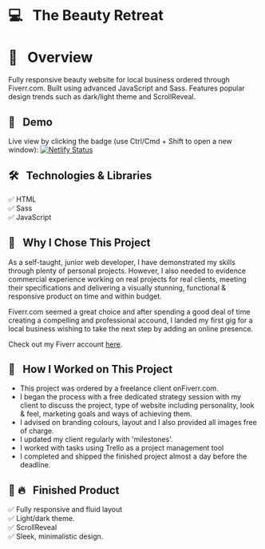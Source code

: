 
# 💻 &nbsp; The Beauty Retreat

# 📖 &nbsp; Overview
Fully responsive beauty website for local business ordered through Fiverr.com. 
Built using advanced JavaScript and Sass. 
Features popular design trends such as dark/light theme and ScrollReveal.

## 🔗 &nbsp; Demo

Live view by clicking the badge (use Ctrl/Cmd + Shift to open a new window): [![Netlify Status](https://api.netlify.com/api/v1/badges/f9a7f8d3-58ca-44ed-a038-ae8d2efd31a5/deploy-status)](https://beauty-retreat.netlify.app/) 

## 🛠 &nbsp; Technologies & Libraries

✅ HTML <br>
✅ Sass <br>
✅ JavaScript 

## 🎱 &nbsp; Why I Chose This Project

As a self-taught, junior web developer, I have demonstrated my skills through plenty of personal projects. 
However, I also needed to evidence commercial experience working on real projects for real clients, meeting their specifications and 
delivering a visually stunning, functional & responsive product on time and within budget. 

Fiverr.com seemed a great choice and after spending a good deal of time creating a compelling and professional accound, I landed my first gig for a local
business wishing to take the next step by adding an online presence.

Check out my Fiverr account [here](https://www.fiverr.com/peterirlam/build-a-modern-responsive-website-with-unique-custom-code-no-templates?context_referrer=collection_page&ref_ctx_id=3227cdda1277e646c3312b74babb37ce&pckg_id=1&pos=1&imp_id=fbe23ded-e466-4a04-9071-4bf426ec0e95).

## 🚧 &nbsp; How I Worked on This Project

- This project was ordered by a freelance client onFiverr.com. 
- I began the process with a free dedicated strategy session with my client to discuss the project, type of website including personality, look & feel, 
marketing goals and ways of achieving them. 
- I advised on branding colours, layout and I also provided all images free of charge.
- I updated my client regularly with 'milestones'.
- I worked with tasks using Trello as a project management tool
- I completed and shipped the finished project almost a day before the deadline.

## 🏁 🔥 &nbsp; Finished Product

✅ Fully responsive and fluid layout <br>
✅ Light/dark theme. <br>
✅ ScrollReveal<br>
✅ Sleek, minimalistic design.
